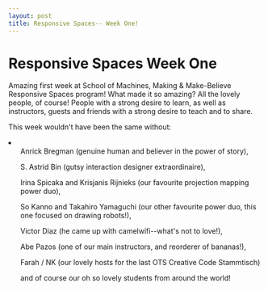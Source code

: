 ```yaml
---
layout: post
title: Responsive Spaces-- Week One!
---
```


# Responsive Spaces Week One

Amazing first week at School of Machines, Making & Make-Believe Responsive Spaces program! What made it so amazing? All the lovely people, of course! People with a strong desire to learn, as well as instructors, guests and friends with a strong desire to teach and to share.

This week wouldn't have been the same without: 
<li>

<ul>Anrick Bregman (genuine human and believer in the power of story),</ul> 
<ul>S. Astrid Bin (gutsy interaction designer extraordinaire), </ul>
<ul>Irina Spicaka and Krisjanis Rijnieks (our favourite projection mapping power duo), </ul>
<ul>So Kanno and Takahiro Yamaguchi (our other favourite power duo, this one focused on drawing robots!), </ul>
<ul>Victor Diaz (he came up with camelwifi--what's not to love!), </ul>
<ul>Abe Pazos (one of our main instructors, and reorderer of bananas!), </ul>
<ul>Farah / NK (our lovely hosts for the last OTS Creative Code Stammtisch)</ul>
<ul>and of course our oh so lovely students from around the world!</ul>

</li>
<!--

[Week One in Pictures!](https://raw.githubusercontent.com/schoolofma/schoolofma.github.io/master/i/weekOne.png "Week One")
-->
<img src="{{ site.baseurl }}i/RS_Week1_11_s.jpg" class="pic">
<img src="{{ site.baseurl }}i/RS_Week1_12_s.jpg" class="pic">
<img src="{{ site.baseurl }}i/RS_Week1_08_s.jpg" class="pic">
<img src="{{ site.baseurl }}i/RS_Week1_04_s.png" class="pic">
<img src="{{ site.baseurl }}i/RS_Week1_01_s.png" class="pic">
<img src="{{ site.baseurl }}i/projection.jpg" class="pic">
<img src="{{ site.baseurl }}i/projection02.JPG" class="pic">
<img src="{{ site.baseurl }}i/RS_Week1_03_s.png" class="pic">
<img src="{{ site.baseurl }}i/RS_Week1_06_s.jpg" class="pic">
<img src="{{ site.baseurl }}i/RS_Week1_07_s.jpg" class="pic">
<img src="{{ site.baseurl }}i/RS_Week1_14_s.jpg" class="pic">
<img src="{{ site.baseurl }}i/RS_Week1_02_s.png" class="pic">
<img src="{{ site.baseurl }}i/RS_Week1_16_s.jpg" class="pic">


